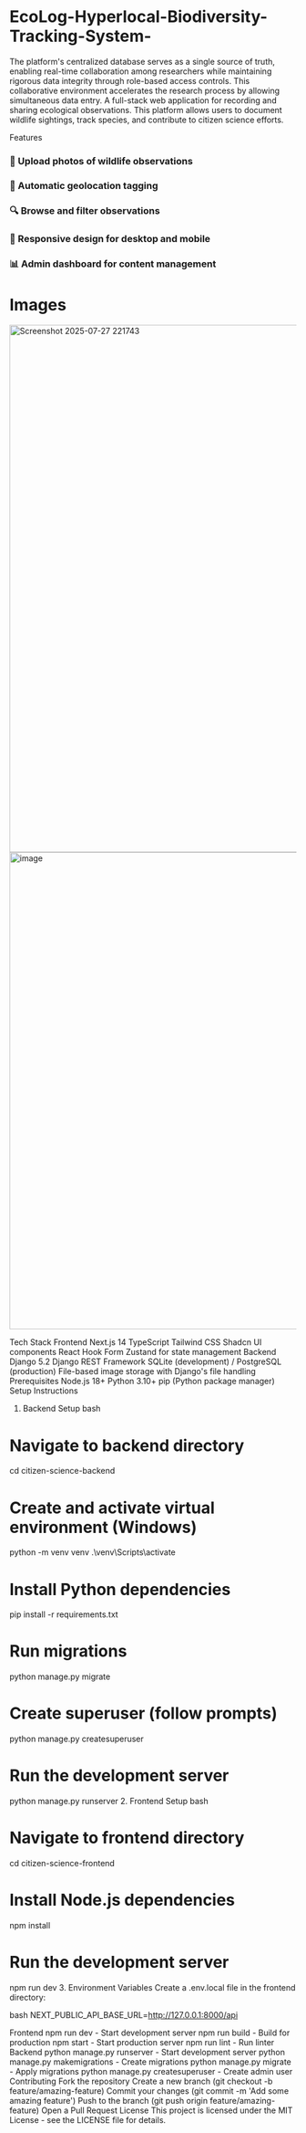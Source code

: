 # EcoLog-Hyperlocal-Biodiversity-Tracking-System-
The platform's centralized database serves as a single source of truth, enabling real-time collaboration among researchers while maintaining rigorous data integrity through role-based access controls. This collaborative environment accelerates the research process by allowing simultaneous data entry.
A full-stack web application for recording and sharing ecological observations. This platform allows users to document wildlife sightings, track species, and contribute to citizen science efforts.

Features
### 📸 Upload photos of wildlife observations
### 📍 Automatic geolocation tagging
### 🔍 Browse and filter observations
### 📱 Responsive design for desktop and mobile
### 📊 Admin dashboard for content management

# Images
<img width="1911" height="924" alt="Screenshot 2025-07-27 221743" src="https://github.com/user-attachments/assets/1dae2a18-e993-4720-8bff-f8be52970588" />

<img width="1917" height="836" alt="image" src="https://github.com/user-attachments/assets/24d7d0ec-e893-4e48-9e48-b45d3024175d" />



Tech Stack
Frontend
Next.js 14
TypeScript
Tailwind CSS
Shadcn UI components
React Hook Form
Zustand for state management
Backend
Django 5.2
Django REST Framework
SQLite (development) / PostgreSQL (production)
File-based image storage with Django's file handling
Prerequisites
Node.js 18+
Python 3.10+
pip (Python package manager)
Setup Instructions
1. Backend Setup
bash
# Navigate to backend directory
cd citizen-science-backend

# Create and activate virtual environment (Windows)
python -m venv venv
.\venv\Scripts\activate

# Install Python dependencies
pip install -r requirements.txt

# Run migrations
python manage.py migrate

# Create superuser (follow prompts)
python manage.py createsuperuser

# Run the development server
python manage.py runserver
2. Frontend Setup
bash
# Navigate to frontend directory
cd citizen-science-frontend

# Install Node.js dependencies
npm install

# Run the development server
npm run dev
3. Environment Variables
Create a .env.local file in the frontend directory:

bash
NEXT_PUBLIC_API_BASE_URL=http://127.0.0.1:8000/api

Frontend
npm run dev - Start development server
npm run build - Build for production
npm start - Start production server
npm run lint - Run linter
Backend
python manage.py runserver - Start development server
python manage.py makemigrations - Create migrations
python manage.py migrate - Apply migrations
python manage.py createsuperuser - Create admin user
Contributing
Fork the repository
Create a new branch (git checkout -b feature/amazing-feature)
Commit your changes (git commit -m 'Add some amazing feature')
Push to the branch (git push origin feature/amazing-feature)
Open a Pull Request
License
This project is licensed under the MIT License - see the LICENSE file for details.
